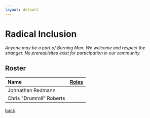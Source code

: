 ```yaml
---
layout: default
---
```


# Radical Inclusion
_Anyone may be a part of Burning Man. We welcome and respect the stranger.
 No prerequisites exist for participation in our community._

## Roster

| Name        | [Roles](./participation)          |
|:-------------|:------------------|
| Johnathan Redmann | |
| Chris "Drumroll" Roberts| |

[back](./../)